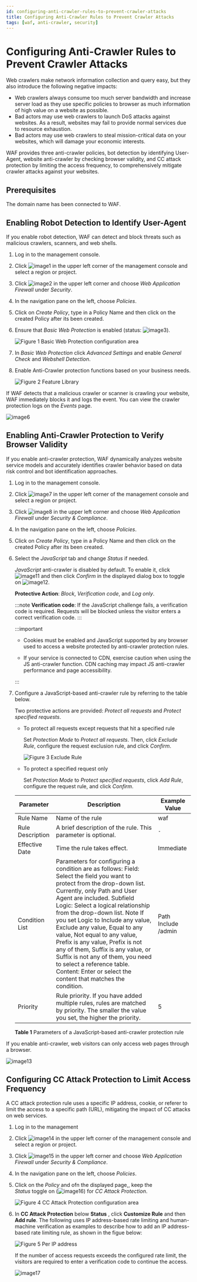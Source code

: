 ```yaml
---
id: configuring-anti-crawler-rules-to-prevent-crawler-attacks
title: Configuring Anti-Crawler Rules to Prevent Crawler Attacks
tags: [waf, anti-crawler, security]
---
```


# Configuring Anti-Crawler Rules to Prevent Crawler Attacks

Web crawlers make network information collection and query easy, but
they also introduce the following negative impacts:

- Web crawlers always consume too much server bandwidth and increase
    server load as they use specific policies to browser as much
    information of high value on a website as possible.
- Bad actors may use web crawlers to launch DoS attacks against
    websites. As a result, websites may fail to provide normal services
    due to resource exhaustion.
- Bad actors may use web crawlers to steal mission-critical data on
    your websites, which will damage your economic interests.

WAF provides three anti-crawler policies, bot detection by identifying
User-Agent, website anti-crawler by checking browser validity, and CC
attack protection by limiting the access frequency, to comprehensively
mitigate crawler attacks against your websites.

## Prerequisites

The domain name has been connected to WAF.

## Enabling Robot Detection to Identify User-Agent

If you enable robot detection, WAF can detect and block threats such as
malicious crawlers, scanners, and web shells.

1. Log in to the management console.

2. Click ![image1](/img/docs/best-practices/security-services/web-application-firewall/en-us_image_0000001533036717.jpg) in
    the upper left corner of the management console and select a region
    or project.

3. Click ![image2](/img/docs/best-practices/security-services/web-application-firewall/en-us_image_0000001533157169.png) in
    the upper left corner and choose *Web Application Firewall* under
    *Security*.

4. In the navigation pane on the left, choose *Policies*.

5. Click on *Create Policy*, type in a Policy Name and then click on
    the created Policy after its been created.

6. Ensure that *Basic Web Protection* is enabled (status:
    ![image3](/img/docs/best-practices/security-services/web-application-firewall/en-us_image_0000001176153064.png)).

    ![**Figure 1** Basic Web Protection configuration
    area](/img/docs/best-practices/security-services/web-application-firewall/en-us_image_0000001716153600.png)

7. In *Basic Web Protection* click *Advanced Settings* and enable
    *General Check* and *Webshell Detection*.

8. Enable Anti-Crawler protection functions based on your business
    needs.

    ![**Figure 2** Feature
    Library](/img/docs/best-practices/security-services/web-application-firewall/en-us_image_0000001072768952.png)

If WAF detects that a malicious crawler or scanner is crawling your
website, WAF immediately blocks it and logs the event. You can view the
crawler protection logs on the *Events* page.

![image6](/img/docs/best-practices/security-services/web-application-firewall/en-us_image_0000001182529643.png)

## Enabling Anti-Crawler Protection to Verify Browser Validity

If you enable anti-crawler protection, WAF dynamically analyzes website
service models and accurately identifies crawler behavior based on data
risk control and bot identification approaches.

1. Log in to the management console.

2. Click ![image7](/img/docs/best-practices/security-services/web-application-firewall/en-us_image_0000001533461761.jpg) in
    the upper left corner of the management console and select a region
    or project.

3. Click ![image8](/img/docs/best-practices/security-services/web-application-firewall/en-us_image_0000001483021752.png) in
    the upper left corner and choose *Web Application Firewall* under
    *Security & Compliance*.

4. In the navigation pane on the left, choose *Policies*.

5. Click on *Create Policy*, type in a Policy Name and then click on
    the created Policy after its been created.

6. Select the *JavaScript* tab and change *Status* if needed.

    *JavaScript* anti-crawler is disabled by default. To enable it,
    click ![image11](/img/docs/best-practices/security-services/web-application-firewall/en-us_image_0234013368.png) and
    then click *Confirm* in the displayed dialog box to toggle on
    ![image12](/img/docs/best-practices/security-services/web-application-firewall/en-us_image_0234013391.png).

    **Protective Action**: *Block*, *Verification code*, and *Log
    only*.

    :::note
    **Verification code**: If the JavaScript challenge fails, a
    verification code is required. Requests will be blocked unless the
    visitor enters a correct verification code.
    :::

    :::important

    - Cookies must be enabled and JavaScript supported by any browser
        used to access a website protected by anti-crawler protection
        rules.

    - If your service is connected to CDN, exercise caution when using
        the JS anti-crawler function. CDN caching may impact JS anti-crawler performance and page
        accessibility.

    :::

8. Configure a JavaScript-based anti-crawler rule by referring to the table below.

    Two protective actions are provided: *Protect all requests* and
    *Protect specified requests*.

    - To protect all requests except requests that hit a specified
        rule

        Set *Protection Mode* to *Protect all requests*. Then, click
        *Exclude Rule*, configure the request exclusion rule, and
        click *Confirm*.

        ![**Figure 3** Exclude
        Rule](/img/docs/best-practices/security-services/web-application-firewall/en-us_image_0000001481001694.png)

    - To protect a specified request only

        Set *Protection Mode* to *Protect specified requests*, click
        *Add Rule*, configure the request rule, and click *Confirm*.

    | Parameter        | Description                                                                                                                                                                                                                                                                                                                                                                                                                                                                                                                                                                    | Example Value       |
    | ---------------- | ------------------------------------------------------------------------------------------------------------------------------------------------------------------------------------------------------------------------------------------------------------------------------------------------------------------------------------------------------------------------------------------------------------------------------------------------------------------------------------------------------------------------------------------------------------------------------ | ------------------- |
    | Rule Name        | Name of the rule                                                                                                                                                                                                                                                                                                                                                                                                                                                                                                                                                               | waf                 |
    | Rule Description | A brief description of the rule. This parameter is optional.                                                                                                                                                                                                                                                                                                                                                                                                                                                                                                                   | ``-``               |
    | Effective Date   | Time the rule takes effect.                                                                                                                                                                                                                                                                                                                                                                                                                                                                                                                                                    | Immediate           |
    | Condition List   | Parameters for configuring a condition are as follows:  Field: Select the field you want to protect from the drop-down list. Currently, only Path and User Agent are included. Subfield Logic: Select a logical relationship from the drop-down list.   Note  If you set Logic to Include any value, Exclude any value, Equal to any value, Not equal to any value, Prefix is any value, Prefix is not any of them, Suffix is any value, or Suffix is not any of them, you need to select a reference table.  Content: Enter or select the content that matches the condition. | Path Include /admin |
    | Priority         | Rule priority. If you have added multiple rules, rules are matched by priority. The smaller the value you set, the higher the priority.                                                                                                                                                                                                                                                                                                                                                                                                                                        | 5                   |

    **Table 1** Parameters of a JavaScript-based anti-crawler protection
    rule

If you enable anti-crawler, web visitors can only access web pages
through a browser.

![image13](/img/docs/best-practices/security-services/web-application-firewall/en-us_image_0000001132757446.png)

## Configuring CC Attack Protection to Limit Access Frequency

A CC attack protection rule uses a specific IP address, cookie, or
referer to limit the access to a specific path (URL), mitigating the
impact of CC attacks on web services.

1. Log in to the management
2. Click ![image14](/img/docs/best-practices/security-services/web-application-firewall/en-us_image_0000001533701661.jpg)
    in the upper left corner of the management console and select a
    region or project.

3. Click ![image15](/img/docs/best-practices/security-services/web-application-firewall/en-us_image_0000001533182113.png)
    in the upper left corner and choose *Web Application Firewall*
    under *Security & Compliance*.

4. In the navigation pane on the left, choose *Policies*.

5. Click on the *Policy* and ofn the displayed page,, keep the  
   *Status* toggle on
    (![image16](/img/docs/best-practices/security-services/web-application-firewall/en-us_image_0000001176153064.png)) for
    *CC Attack Protection*.

    ![**Figure 4** CC Attack Protection configuration
    area](/img/docs/best-practices/security-services/web-application-firewall/en-us_image_0000001763942269.png)

6. In **CC Attack Protection** below **Status** , click **Customize
    Rule** and then **Add rule**. The following uses IP address-based
    rate limiting and human-machine verification as examples to describe
    how to add an IP address-based rate limiting rule, as shown in the figue below:

    ![**Figure 5** Per IP
    address](/img/docs/best-practices/security-services/web-application-firewall/en-us_image_0000001490687826.png)

    If the number of access requests exceeds the configured rate limit,
    the visitors are required to enter a verification code to continue
    the access.

    ![image17](/img/docs/best-practices/security-services/web-application-firewall/en-us_image_0293910230.png)
